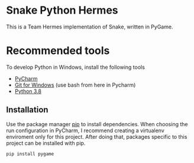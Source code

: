 # Snake Python Hermes

This is a Team Hermes implementation of Snake, written in PyGame.

# Recommended tools

To develop Python in Windows, install the following tools
- [PyCharm](https://www.jetbrains.com/pycharm/)
- [Git for Windows](https://gitforwindows.org/) (use bash from here in Pycharm) 
- [Python 3.8](https://www.microsoft.com/store/productId/9MSSZTT1N39L)

## Installation

Use the package manager [pip](https://pip.pypa.io/en/stable/) to install dependencies. When choosing the run configuration
in PyCharm, I recommend creating a virtualenv enviroment only for this project. After doing that, packages specific to
this project can be installed with pip.

```bash
pip install pygame
```